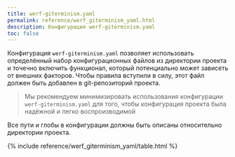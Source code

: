 ```yaml
---
title: werf-giterminism.yaml
permalink: reference/werf_giterminism_yaml.html
description: Конфигурация werf-giterminism.yaml
toc: false
---
```


Конфигурация `werf-giterminism.yaml` позволяет использовать определённый набор конфигурационных файлов из директории проекта и точечно включить функционал, который потенциально может зависеть от внешних факторов. Чтобы правила вступили в силу, этот файл должен быть добавлен в git-репозиторий проекта.

> Мы рекомендуем минимизировать использования конфигурации `werf-giterminism.yaml` для того, чтобы конфигурация проекта была надёжной и легко воспроизводимой

Все пути и глобы в конфигурации должны быть описаны относительно директории проекта.

{% include reference/werf_giterminism_yaml/table.html %}
